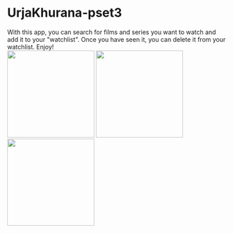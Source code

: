 # UrjaKhurana-pset3
With this app, you can search for films and series you want to watch and add it to your "watchlist". 
Once you have seen it, you can delete it from your watchlist.
Enjoy! 
<br />
<img src="https://cloud.githubusercontent.com/assets/10434310/20433003/10ca9f70-ada2-11e6-80a8-4e58ce00b448.png" width="200">
<img src="https://cloud.githubusercontent.com/assets/10434310/20433002/10ca2fea-ada2-11e6-81ab-9d09d725640d.png" width="200">
<img src="https://cloud.githubusercontent.com/assets/10434310/20433004/10ca1e2e-ada2-11e6-9f6d-50efe759801a.png" width="200">
